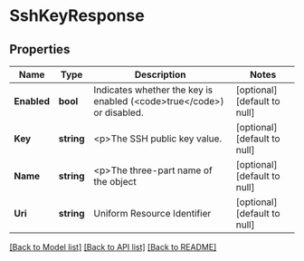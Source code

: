 # SshKeyResponse

## Properties
Name | Type | Description | Notes
------------ | ------------- | ------------- | -------------
**Enabled** | **bool** | Indicates whether the key is enabled (&lt;code&gt;true&lt;/code&gt;) or disabled. | [optional] [default to null]
**Key** | **string** | &lt;p&gt;The SSH public key value. | [optional] [default to null]
**Name** | **string** | &lt;p&gt;The three-part name of the object | [optional] [default to null]
**Uri** | **string** | Uniform Resource Identifier | [optional] [default to null]

[[Back to Model list]](../README.md#documentation-for-models) [[Back to API list]](../README.md#documentation-for-api-endpoints) [[Back to README]](../README.md)


